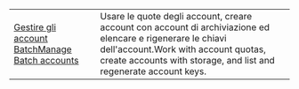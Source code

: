 |  |  |
|---------|---------|
| <span data-ttu-id="60704-101">[Gestire gli account Batch][1]</span><span class="sxs-lookup"><span data-stu-id="60704-101">[Manage Batch accounts][1]</span></span> | <span data-ttu-id="60704-102">Usare le quote degli account, creare account con account di archiviazione ed elencare e rigenerare le chiavi dell'account.</span><span class="sxs-lookup"><span data-stu-id="60704-102">Work with account quotas, create accounts with storage, and list and regenerate account keys.</span></span> |

[1]: https://azure.microsoft.com/resources/samples/batch-java-manage-batch-accounts/